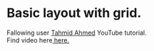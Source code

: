 # Basic layout with grid.
Fallowing user <a href="https://www.youtube.com/@tahmidahmed-yt">Tahmid Ahmed</a> YouTube tutorial.
<br>
Find video here<a href="https://www.youtube.com/watch?v=fOSpqwM_ZtQ"> here.</a>